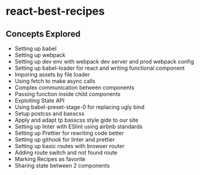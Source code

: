 # react-best-recipes

## Concepts Explored

* Setting up babel
* Setting up webpack
* Setting up dev env with webpack dev server and prod webpack config 
* Setting up babel-loader for react and writing functional component
* Imporing assets by file loader
* Using fetch to make async calls
* Complex communication between components
* Passing function inside child components
* Exploiting State API
* Using babel-preset-stage-0 for replacing ugly bind
* Setup postcss and basscss
* Apply and adapt tp basscss style gide to our site
* Setting up linter with ESlint using airbnb standards
* Setting up Prettier for rewriting code better
* Setting up githook for linter and prettier
* Setting up basic routes with browser router
* Adding route switch and not found route
* Marking Recipes as favorite
* Sharing state between 2 components

